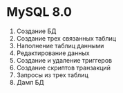 # MySQL 8.0
1. Создание БД
2. Создание трех связанных таблиц
3. Наполнение таблиц данными
4. Редактирование данных
5. Создание и удаление триггеров
6. Создание скриптов транзакций
7. Запросы из трех таблиц
8. Дамп БД
